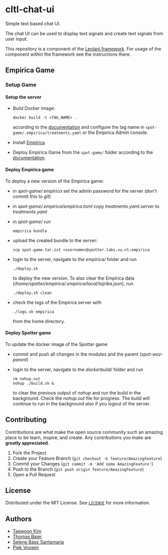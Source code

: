 # cltl-chat-ui

Simple text based chat UI.

The chat UI can be used to display text signals and create text signals from user input.

This repository is a component of the [Leolani framework](https://github.com/leolani/cltl-combot).
For usage of the component within the framework see the instructions there.

## Empirica Game

### Setup Game

#### Setup the server

* Build Docker image:
     
      docker build -t <TAG_NAME> .

  according to the [documentation](https://docs.docker.com/get-started/docker-concepts/building-images/build-tag-and-publish-an-image/)
  and configure the tag name in `spot-game/.empirica/treatments.yaml` or the Empirica Admin console.

* Install [Empirica](https://docs.empirica.ly/)
* Deploy Empirica Game from the `spot-game/` folder according to the [documentation](https://docs.empirica.ly/guides/deploying-my-experiment).

#### Deploy Empirica game

To deploy a new version of the Empirica game:
* in _spot-game/.empirica_ set the admin password for the server (don't commit this to _git_)
* in _spot-game/.empirica/empirica.toml_ copy _treatments.yaml.server_ to _treatments.yaml_
* in _spot-game/_ run

      empirica bundle

* upload the created bundle to the server:

      scp spot-game.tar.zst <username>@spotter.labs.vu.nl:empirica

* login to the server, navigate to the _empirica/_ folder and run

      ./deploy.sh

  to deploy the new version. To also clear the Empirica data (_/home/spotter/empirica/.empirica/local/tajriba.json_), run

      ./deploy.sh clean

* check the logs of the Empirica server with

      ./logs.sh empirica

  from the home directory.

#### Deploy Spotter game

To update the docker image of the Spotter game

* commit and push all changes in the modules and the parent (_spot-woz-parent_)
* login to the server, navigate to the _dockerbuild/_ folder and run

      rm nohup.out
      nohup ./build.sh &

  to clear the previous output of _nohup_ and run the build in the background.
  Check the _nohup.out_ file for progress. The build will continue to run in the background also if you logout of the server.

## Contributing

Contributions are what make the open source community such an amazing place to be learn, inspire, and create. Any contributions you make are **greatly appreciated**.

1. Fork the Project
2. Create your Feature Branch (`git checkout -b feature/AmazingFeature`)
3. Commit your Changes (`git commit -m 'Add some AmazingFeature'`)
4. Push to the Branch (`git push origin feature/AmazingFeature`)
5. Open a Pull Request


<!-- LICENSE -->
## License

Distributed under the MIT License. See [`LICENSE`](https://github.com/leolani/cltl-combot/blob/main/LICENCE) for more information.

<!-- CONTACT -->
## Authors

* [Taewoon Kim](https://tae898.github.io/)
* [Thomas Baier](https://www.linkedin.com/in/thomas-baier-05519030/)
* [Selene Báez Santamaría](https://selbaez.github.io/)
* [Piek Vossen](https://github.com/piekvossen)
